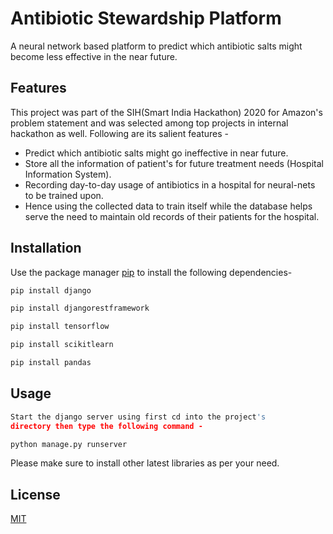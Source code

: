 # Antibiotic Stewardship Platform

A neural network based platform to predict which antibiotic salts might become less effective in the near future.

## Features
This project was part of the SIH(Smart India Hackathon) 2020 for Amazon's problem statement and was selected among top projects in internal hackathon as well. Following are its salient features - 
- Predict which antibiotic salts might go ineffective in near future.
- Store all the information of patient's for future treatment needs (Hospital Information System).
- Recording day-to-day usage of antibiotics in a hospital for neural-nets to be trained upon.
- Hence using the collected data to train itself while the database helps serve the need to maintain old records of their patients for the hospital.


## Installation

Use the package manager [pip](https://pip.pypa.io/en/stable/) to install the following dependencies-

```bash
pip install django
```

```bash
pip install djangorestframework
```

```bash
pip install tensorflow
```

```bash
pip install scikitlearn
```

```bash
pip install pandas
```

## Usage

```python
Start the django server using first cd into the project's 
directory then type the following command - 

python manage.py runserver
```

Please make sure to install other latest libraries as per your need.

## License
[MIT](https://choosealicense.com/licenses/mit/)
